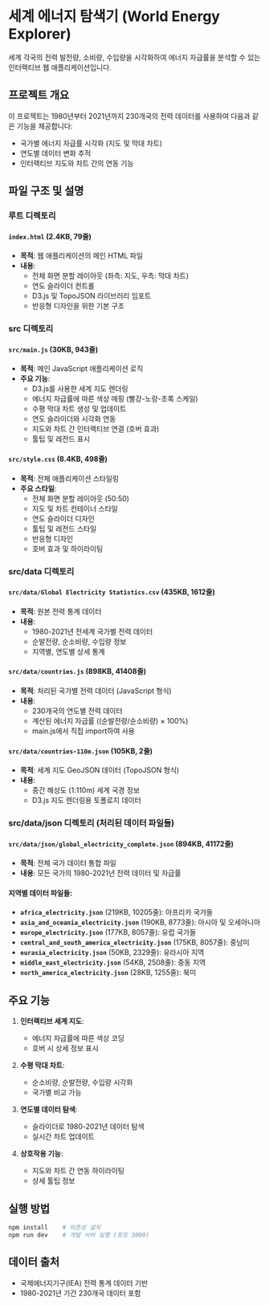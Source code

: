 # 세계 에너지 탐색기 (World Energy Explorer)

세계 각국의 전력 발전량, 소비량, 수입량을 시각화하여 에너지 자급률을 분석할 수 있는 인터랙티브 웹 애플리케이션입니다.

## 프로젝트 개요

이 프로젝트는 1980년부터 2021년까지 230개국의 전력 데이터를 사용하여 다음과 같은 기능을 제공합니다:
- 국가별 에너지 자급률 시각화 (지도 및 막대 차트)
- 연도별 데이터 변화 추적
- 인터랙티브 지도와 차트 간의 연동 기능

## 파일 구조 및 설명

### 루트 디렉토리

#### `index.html` (2.4KB, 79줄)
- **목적**: 웹 애플리케이션의 메인 HTML 파일
- **내용**: 
  - 전체 화면 분할 레이아웃 (좌측: 지도, 우측: 막대 차트)
  - 연도 슬라이더 컨트롤
  - D3.js 및 TopoJSON 라이브러리 임포트
  - 반응형 디자인을 위한 기본 구조

### src 디렉토리

#### `src/main.js` (30KB, 943줄)
- **목적**: 메인 JavaScript 애플리케이션 로직
- **주요 기능**:
  - D3.js를 사용한 세계 지도 렌더링
  - 에너지 자급률에 따른 색상 매핑 (빨강-노랑-초록 스케일)
  - 수평 막대 차트 생성 및 업데이트
  - 연도 슬라이더와 시각화 연동
  - 지도와 차트 간 인터랙티브 연결 (호버 효과)
  - 툴팁 및 레전드 표시

#### `src/style.css` (8.4KB, 498줄)
- **목적**: 전체 애플리케이션 스타일링
- **주요 스타일**:
  - 전체 화면 분할 레이아웃 (50:50)
  - 지도 및 차트 컨테이너 스타일
  - 연도 슬라이더 디자인
  - 툴팁 및 레전드 스타일
  - 반응형 디자인
  - 호버 효과 및 하이라이팅

### src/data 디렉토리

#### `src/data/Global Electricity Statistics.csv` (435KB, 1612줄)
- **목적**: 원본 전력 통계 데이터
- **내용**: 
  - 1980-2021년 전세계 국가별 전력 데이터
  - 순발전량, 순소비량, 수입량 정보
  - 지역별, 연도별 상세 통계

#### `src/data/countries.js` (898KB, 41408줄)
- **목적**: 처리된 국가별 전력 데이터 (JavaScript 형식)
- **내용**:
  - 230개국의 연도별 전력 데이터
  - 계산된 에너지 자급률 ((순발전량/순소비량) × 100%)
  - main.js에서 직접 import하여 사용

#### `src/data/countries-110m.json` (105KB, 2줄)
- **목적**: 세계 지도 GeoJSON 데이터 (TopoJSON 형식)
- **내용**: 
  - 중간 해상도 (1:110m) 세계 국경 정보
  - D3.js 지도 렌더링용 토폴로지 데이터

### src/data/json 디렉토리 (처리된 데이터 파일들)

#### `src/data/json/global_electricity_complete.json` (894KB, 41172줄)
- **목적**: 전체 국가 데이터 통합 파일
- **내용**: 모든 국가의 1980-2021년 전력 데이터 및 자급률

#### 지역별 데이터 파일들:
- **`africa_electricity.json`** (219KB, 10205줄): 아프리카 국가들
- **`asia_and_oceania_electricity.json`** (190KB, 8773줄): 아시아 및 오세아니아
- **`europe_electricity.json`** (177KB, 8057줄): 유럽 국가들
- **`central_and_south_america_electricity.json`** (175KB, 8057줄): 중남미
- **`eurasia_electricity.json`** (50KB, 2329줄): 유라시아 지역
- **`middle_east_electricity.json`** (54KB, 2508줄): 중동 지역
- **`north_america_electricity.json`** (28KB, 1255줄): 북미


## 주요 기능

1. **인터랙티브 세계 지도**: 
   - 에너지 자급률에 따른 색상 코딩
   - 호버 시 상세 정보 표시

2. **수평 막대 차트**:
   - 순소비량, 순발전량, 수입량 시각화
   - 국가별 비교 가능

3. **연도별 데이터 탐색**:
   - 슬라이더로 1980-2021년 데이터 탐색
   - 실시간 차트 업데이트

4. **상호작용 기능**:
   - 지도와 차트 간 연동 하이라이팅
   - 상세 툴팁 정보

## 실행 방법

```bash
npm install    # 의존성 설치
npm run dev    # 개발 서버 실행 (포트 3000)
```

## 데이터 출처
- 국제에너지기구(IEA) 전력 통계 데이터 기반
- 1980-2021년 기간 230개국 데이터 포함 
